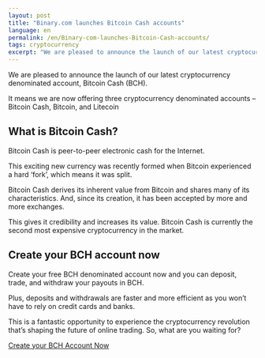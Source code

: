 ```yaml
---
layout: post
title: "Binary.com launches Bitcoin Cash accounts"
language: en
permalink: /en/Binary-com-launches-Bitcoin-Cash-accounts/
tags: cryptocurrency
excerpt: "We are pleased to announce the launch of our latest cryptocurrency denominated account, Bitcoin Cash (BCH). Create your free BCH denominated account now and you can deposit, trade, and withdraw your payouts in BCH..."
---
```

We are pleased to announce the launch of our latest cryptocurrency denominated account, Bitcoin Cash (BCH).

It means we are now offering three cryptocurrency denominated accounts – Bitcoin Cash, Bitcoin, and Litecoin

## What is Bitcoin Cash?

Bitcoin Cash is peer-to-peer electronic cash for the Internet. 

This exciting new currency was recently formed when Bitcoin experienced a hard ‘fork’, which means it was split.

Bitcoin Cash derives its inherent value from Bitcoin and shares many of its characteristics. And, since its creation, it has been accepted by more and more exchanges. 

This gives it credibility and increases its value. Bitcoin Cash is currently the second most expensive cryptocurrency in the market.

## Create your BCH account now

Create your free BCH denominated account now and you can deposit, trade, and withdraw your payouts in BCH.

Plus, deposits and withdrawals are faster and more efficient as you won’t have to rely on credit cards and banks.

This is a fantastic opportunity to experience the cryptocurrency revolution that’s shaping the future of online trading. So, what are you waiting for?
		
<div class="cta">	
	<p class="sc--center"><a href="https://www.binary.com/en/user/accounts.html?utm_source=social&utm_medium=blog&utm_campaign=native_ltc" class="button"><span>Create your BCH Account Now</span></a></p>
</div>
